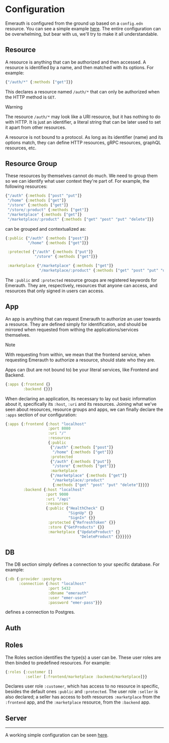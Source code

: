 # Configuration

Emerauth is configured from the ground up based on a `config.edn` resource. You can see a simple example [here](./resources/config.example.dn). The entire configuration can be overwhelming, but bear with us, we'll try to make it all understandable.

## Resource

A resource is anything that can be authorized and then accessed. A resource is identified by a name, and then matched with its options. For example:

```clj
{"/auth/*" {:methods ["get"]}}
```

This declares a resource named `/auth/*` that can only be authorized when the HTTP method is `GET`.

> [!WARNING]
> The resource `/auth/*` may look like a URI resource, but it has nothing to do with HTTP. It is just an identifier, a literal string that can be later used to set it apart from other resources.

A resource is not bound to a protocol. As long as its identifier (name) and its options match, they can define HTTP resources, gRPC resources, graphQL resources, etc.

## Resource Group

These resources by themselves cannot do much. We need to group them so we can identify what user context they're part of. For example, the following resources:

```clj
{"/auth" {:methods ["post" "put"]}
 "/home" {:methods ["get"]}
 "/store" {:methods ["get"]}
 "/store/:product" {:methods ["get"]}
 "/marketplace" {:methods ["get"]}
 "/marketplace/:product" {:methods ["get" "post" "put" "delete"]}}
```

can be grouped and contextualized as:

```clj
{:public {"/auth" {:methods ["post"]}
          "/home" {:methods ["get"]}}

 :protected {"/auth" {:methods ["put"]}
             "/store" {:methods ["get"]}}

 :marketplace {"/marketplace" {:methods ["get"]}
               "/marketplace/:product" {:methods ["get" "post" "put" "delete"]}}}
```

The `:public` and `:protected` resource groups are registered keywords for Emerauth. They are, respectively, resources that anyone can access, and resources that only signed in users can access.

## App

An app is anything that can request Emerauth to authorize an user towards a resource. They are defined simply for identification, and should be mirrored when requested from withing the applications/services themselves.

> [!NOTE]
> With requesting from within, we mean that the frontend service, when requesting Emerauth to authorize a resource, should state who they are.

Apps can (but are not bound to) be your literal services, like Frontend and Backend.

```clj
{:apps {:frontend {}
        :backend {}}}
```

When declaring an application, its necessary to lay out basic information about it, specifically its `:host`, `:uri` and its resources. Joining what we've seen about resources, resource groups and apps, we can finally declare the `:apps` section of our configuration:

```clj
{:apps {:frontend {:host "localhost"
                   :port 8080
                   :uri "/"
                   :resources
                   {:public
                    {"/auth" {:methods ["post"]}
                     "/home" {:methods ["get"]}}
                    :protected
                    {"/auth" {:methods ["put"]}
                     "/store" {:methods ["get"]}}
                    :marketplace
                    {"/marketplace" {:methods ["get"]}
                     "/marketplace/:product"
                     {:methods ["get" "post" "put" "delete"]}}}}
        :backend {:host "localhost"
                  :port 9000
                  :uri "/api"
                  :resources
                  {:public {"HealthCheck" {}
                            "SignUp" {}
                            "SignIn" {}}
                   :protected {"RefreshToken" {}}
                   :store {"GetProducts" {}}
                   :marketplace {"UpdateProduct" {}
                                 "DeleteProduct" {}}}}}}
```

## DB

The DB section simply defines a connection to your specific database. For example:

```clj
{:db {:provider :postgres
      :connection {:host "localhost"
                   :port 5432
                   :dbname "emerauth"
                   :user "emer-user"
                   :password "emer-pass"}}}
```

defines a connection to Postgres.

## Auth

## Roles

The Roles section identifies the type(s) a user can be. These user roles are then binded to predefined resources. For example:

```clj
{:roles {:customer []
         :seller [:frontend/marketplace :backend/marketplace]}}
```

Declares user role `:customer`, which has access to no resource in specific, besides the default ones `:public` and `:protected`. The user role `:seller` is also declared; a seller has access to both resources `:marketplace` from the `:frontend` app, and the `:marketplace` resource, from the `:backend` app.

## Server

---

A working simple configuration can be seen [here](../resources/config.example.edn).
